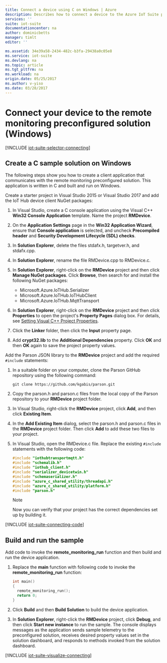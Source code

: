 ```yaml
---
title: Connect a device using C on Windows | Azure
description: Describes how to connect a device to the Azure IoT Suite preconfigured remote monitoring solution using an application written in C running on Windows.
services: ''
suite: iot-suite
documentationcenter: na
author: dominicbetts
manager: timlt
editor: ''

ms.assetid: 34e39a58-2434-482c-b3fa-29438a0c05e8
ms.service: iot-suite
ms.devlang: na
ms.topic: article
ms.tgt_pltfrm: na
ms.workload: na
origin.date: 05/25/2017
ms.author: v-yiso
ms.date: 03/28/2017
---
```


# Connect your device to the remote monitoring preconfigured solution (Windows)

[!INCLUDE [iot-suite-selector-connecting](../../includes/iot-suite-selector-connecting.md)]

## Create a C sample solution on Windows
The following steps show you how to create a client application that communicates with the remote monitoring preconfigured solution. This application is written in C and built and run on Windows.

Create a starter project in Visual Studio 2015 or Visual Studio 2017 and add the IoT Hub device client NuGet packages:

1. In Visual Studio, create a C console application using the Visual C++ **Win32 Console Application** template. Name the project **RMDevice**.
2. On the **Application Settings** page in the **Win32 Application Wizard**, ensure that **Console application** is selected, and uncheck **Precompiled header** and **Security Development Lifecycle (SDL) checks**.
3. In **Solution Explorer**, delete the files stdafx.h, targetver.h, and stdafx.cpp.
4. In **Solution Explorer**, rename the file RMDevice.cpp to RMDevice.c.
5. In **Solution Explorer**, right-click on the **RMDevice** project and then click **Manage NuGet packages**. Click **Browse**, then search for and install the following NuGet packages:

   * Microsoft.Azure.IoTHub.Serializer
   * Microsoft.Azure.IoTHub.IoTHubClient
   * Microsoft.Azure.IoTHub.MqttTransport
6. In **Solution Explorer**, right-click on the **RMDevice** project and then click **Properties** to open the project's **Property Pages** dialog box. For details, see [Setting Visual C++ Project Properties][lnk-c-project-properties]. 
7. Click the **Linker** folder, then click the **Input** property page.
8. Add **crypt32.lib** to the **Additional Dependencies** property. Click **OK** and then **OK** again to save the project property values.

Add the Parson JSON library to the **RMDevice** project and add the required `#include` statements:

1. In a suitable folder on your computer, clone the Parson GitHub repository using the following command:

    ```
    git clone https://github.com/kgabis/parson.git
    ```

1. Copy the parson.h and parson.c files from the local copy of the Parson repository to your **RMDevice** project folder.

1. In Visual Studio, right-click the **RMDevice** project, click **Add**, and then click **Existing Item**.

1. In the **Add Existing Item** dialog, select the parson.h and parson.c files in the **RMDevice** project folder. Then click **Add** to add these two files to your project.

1. In Visual Studio, open the RMDevice.c file. Replace the existing `#include` statements with the following code:
   
    ```c
    #include "iothubtransportmqtt.h"
    #include "schemalib.h"
    #include "iothub_client.h"
    #include "serializer_devicetwin.h"
    #include "schemaserializer.h"
    #include "azure_c_shared_utility/threadapi.h"
    #include "azure_c_shared_utility/platform.h"
    #include "parson.h"
    ```

    > [!NOTE]
    > Now you can verify that your project has the correct dependencies set up by building it.

[!INCLUDE [iot-suite-connecting-code](../../includes/iot-suite-connecting-code.md)]

## Build and run the sample

Add code to invoke the **remote\_monitoring\_run** function and then build and run the device application.

1. Replace the **main** function with following code to invoke the **remote\_monitoring\_run** function:
   
    ```c
    int main()
    {
      remote_monitoring_run();
      return 0;
    }
    ```

1. Click **Build** and then **Build Solution** to build the device application.

1. In **Solution Explorer**, right-click the **RMDevice** project, click **Debug**, and then click **Start new instance** to run the sample. The console displays messages as the application sends sample telemetry to the preconfigured solution, receives desired property values set in the solution dashboard, and responds to methods invoked from the solution dashboard.

[!INCLUDE [iot-suite-visualize-connecting](../../includes/iot-suite-visualize-connecting.md)]

[lnk-c-project-properties]: https://msdn.microsoft.com/zh-cn/library/669zx6zc.aspx